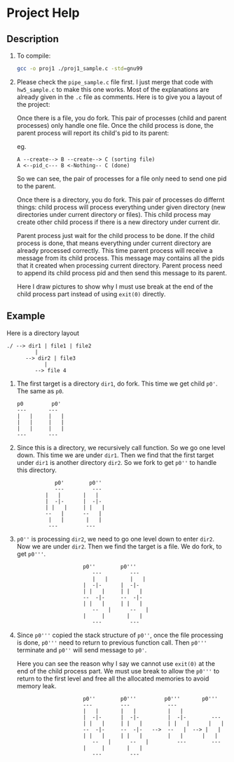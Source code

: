 # Project Help

## Description

1. To compile:

   ```sh
   gcc -o proj1 ./proj1_sample.c -std=gnu99
   ```

2. Please check the `pipe_sample.c` file first. I just merge that code with `hw5_sample.c` to make this one works. Most of the explanations are already given in the `.c` file as comments. Here is to give you a layout of the project:

   Once there is a file, you do fork. This pair of processes (child and parent processes) only handle one file. Once the child process is done, the parent process will report its child's pid to its parent:

   eg.

   ```
   A --create--> B --create--> C (sorting file)
   A <--pid_c--- B <-Nothing-- C (done)
   ```

   So we can see, the pair of processes for a file only need to send one pid to the parent.

   Once there is a directory, you do fork. This pair of processes do differnt things: child process will process everything under given directory (new directories under current directory or files). This child process may create other child process if there is a new directory under current dir.

   Parent process just wait for the child process to be done. If the child process is done, that means everything under current directory are already processed correctly. This time parent process will receive a message from its child process. This message may contains all the pids that it created when processing current directory. Parent process need to append its child process pid and then send this message to its parent.

   Here I draw pictures to show why I must use break at the end of the child process part instead of using `exit(0)` directly.

## Example

Here is a directory layout

```
./ --> dir1 | file1 | file2
         |
      --> dir2 | file3
            |
         --> file 4
```

1. The first target is a directory `dir1`, do fork. This time we get child `p0'`. The same as `p0`.
   ```
   p0         p0'
   ---       ---
   |   |     |   |
   |   |     |   |
   |   |     |   |
   ---       ---
   ```
2. Since this is a directory, we recursively call function. So we go one level down. This time we are under `dir1`. Then we find that the first target under `dir1` is another directory `dir2`. So we fork to get `p0''` to handle this directory.
   ```
               p0'        p0''
               ---         ---
            |   |       |   |
            |  -|-      |  -|-
            | |   |     | |   |
            --   |      --   |
             |   |       |   |
             ---         ---
   ```
3. `p0''` is processing `dir2`, we need to go one level down to enter `dir2`. Now we are under `dir2`. Then we find the target is a file. We do fork, to get `p0'''`.
   ```
                        p0''        p0'''
                           ---         ---
                           |   |       |   |
                        |  -|-      |  -|-
                        | |   |     | |   |
                        --  -|-     --  -|-
                        | |   |     | |   |
                           --   |      --   |
                        |	  |	      |   |
                           ---         ---
   ```
4. Since `p0'''` copied the stack structure of `p0''`, once the file processing is done, `p0'''` need to return to previous function call. Then `p0'''` terminate and `p0''` will send message to `p0'`.

   Here you can see the reason why I say we cannot use `exit(0)` at the end of the child process part. We must use break to allow the `p0'''` to return to the first level and free all the allocated memories to avoid memory leak.

   ```
                        p0''        p0'''         p0'''       p0'''
                        ---         ---            ---
                        |   |       |   |          |   |
                        |  -|-      |  -|-         |  -|-        ---
                        | |   |     | |   |        | |   |      |   |
                        --  -|-     --  -|-   -->  --   |  --> |   |
                        | |   |     | |   |        |   |      |   |
                           --   |      --   |         ---        ---
                        |	  |	      |   |
                           ---         ---
   ```
